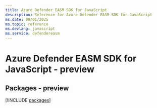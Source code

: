```yaml
---
title: Azure Defender EASM SDK for JavaScript
description: Reference for Azure Defender EASM SDK for JavaScript
ms.date: 08/01/2025
ms.topic: reference
ms.devlang: javascript
ms.service: defendereasm
---
```

# Azure Defender EASM SDK for JavaScript - preview
## Packages - preview
[!INCLUDE [packages](defender-easm-index.md)]